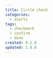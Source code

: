 ```yaml
---
title: Circle check
categories:
  - alerts
tags:
  - checkmark
  - confirm
  - done
created: 0.1.0
updated: 1.0.0
---
```

